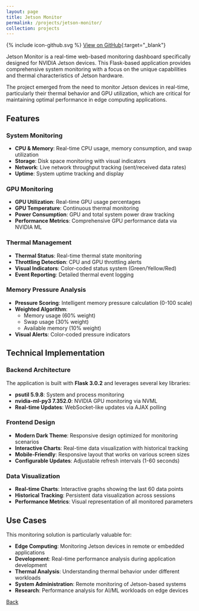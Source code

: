 ```yaml
---
layout: page
title: Jetson Monitor
permalink: /projects/jetson-monitor/
collection: projects
---
```


<span class="icon icon--github">{% include icon-github.svg %}</span> [View on GitHub](https://github.com/RyanAngelo/jetson-monitor){:target="_blank"}

Jetson Monitor is a real-time web-based monitoring dashboard specifically designed for NVIDIA Jetson devices. This Flask-based application provides comprehensive system monitoring with a focus on the unique capabilities and thermal characteristics of Jetson hardware.

The project emerged from the need to monitor Jetson devices in real-time, particularly their thermal behavior and GPU utilization, which are critical for maintaining optimal performance in edge computing applications.

## Features

### System Monitoring
- **CPU & Memory**: Real-time CPU usage, memory consumption, and swap utilization
- **Storage**: Disk space monitoring with visual indicators
- **Network**: Live network throughput tracking (sent/received data rates)
- **Uptime**: System uptime tracking and display

### GPU Monitoring
- **GPU Utilization**: Real-time GPU usage percentages
- **GPU Temperature**: Continuous thermal monitoring
- **Power Consumption**: GPU and total system power draw tracking
- **Performance Metrics**: Comprehensive GPU performance data via NVIDIA ML

### Thermal Management
- **Thermal Status**: Real-time thermal state monitoring
- **Throttling Detection**: CPU and GPU throttling alerts
- **Visual Indicators**: Color-coded status system (Green/Yellow/Red)
- **Event Reporting**: Detailed thermal event logging

### Memory Pressure Analysis
- **Pressure Scoring**: Intelligent memory pressure calculation (0-100 scale)
- **Weighted Algorithm**: 
  - Memory usage (60% weight)
  - Swap usage (30% weight) 
  - Available memory (10% weight)
- **Visual Alerts**: Color-coded pressure indicators

## Technical Implementation

### Backend Architecture
The application is built with **Flask 3.0.2** and leverages several key libraries:
- **psutil 5.9.8**: System and process monitoring
- **nvidia-ml-py3 7.352.0**: NVIDIA GPU monitoring via NVML
- **Real-time Updates**: WebSocket-like updates via AJAX polling

### Frontend Design
- **Modern Dark Theme**: Responsive design optimized for monitoring scenarios
- **Interactive Charts**: Real-time data visualization with historical tracking
- **Mobile-Friendly**: Responsive layout that works on various screen sizes
- **Configurable Updates**: Adjustable refresh intervals (1-60 seconds)

### Data Visualization
- **Real-time Charts**: Interactive graphs showing the last 60 data points
- **Historical Tracking**: Persistent data visualization across sessions
- **Performance Metrics**: Visual representation of all monitored parameters

## Use Cases

This monitoring solution is particularly valuable for:
- **Edge Computing**: Monitoring Jetson devices in remote or embedded applications
- **Development**: Real-time performance analysis during application development
- **Thermal Analysis**: Understanding thermal behavior under different workloads
- **System Administration**: Remote monitoring of Jetson-based systems
- **Research**: Performance analysis for AI/ML workloads on edge devices

[Back](/)
